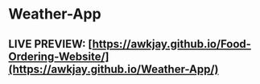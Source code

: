 # Weather-App 
## LIVE PREVIEW: [https://awkjay.github.io/Food-Ordering-Website/](https://awkjay.github.io/Weather-App/)
